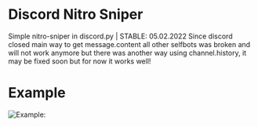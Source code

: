 # Discord Nitro Sniper
Simple nitro-sniper in discord.py | STABLE: 05.02.2022
Since discord closed main way to get message.content all other selfbots was broken and will not work anymore
but there was another way using channel.history, it may be fixed soon but for now it works well!

# Example
![Example:](https://media.discordapp.net/attachments/827429251732602880/935083179906310144/unknown.png)
